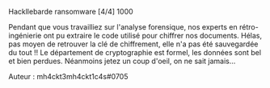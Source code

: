  Hackllebarde ransomware [4/4]
1000

Pendant que vous travailliez sur l'analyse forensique, nos experts en rétro-ingénierie ont pu extraire le code utilisé pour chiffrer nos documents. Hélas, pas moyen de retrouver la clé de chiffrement, elle n'a pas été sauvegardée du tout !! Le département de cryptographie est formel, les données sont bel et bien perdues. Néanmoins jetez un coup d'oeil, on ne sait jamais...

Auteur : mh4ckt3mh4ckt1c4s#0705


